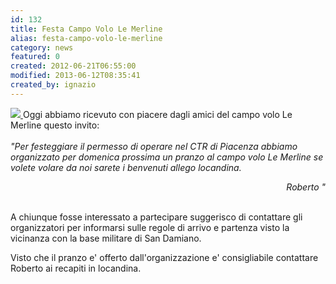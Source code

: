 ```yaml
---
id: 132
title: Festa Campo Volo Le Merline
alias: festa-campo-volo-le-merline
category: news
featured: 0
created: 2012-06-21T06:55:00
modified: 2013-06-12T08:35:41
created_by: ignazio
---
```

<p style="text-align: left;">
 <a href="images/stories/lemerlinevolo.2012.pdf">
  <img border="0" class="baiaimgleft" src="../images/stories/lemerlinevolo.2012.jpg"/>
 </a>
 Oggi abbiamo ricevuto con piacere dagli amici del campo volo Le Merline questo invito:
 <br/>
 <em>
  <br/>
  "Per festeggiare il permesso di operare nel CTR di Piacenza abbiamo organizzato per domenica prossima un pranzo al campo volo Le Merline se volete volare da noi sarete i benvenuti allego locandina.
  <br/>
 </em>
</p>
<div style="text-align: right;">
 <em>
  Roberto "
 </em>
</div>
<p>
 <br/>
 A chiunque fosse interessato a partecipare suggerisco di contattare gli organizzatori per informarsi sulle regole di arrivo e partenza visto la vicinanza con la base militare di San Damiano.
</p>
<p>
</p>
<p style="text-align: left; ">
 Visto che il pranzo e' offerto dall'organizzazione e' consigliabile contattare Roberto ai recapiti in locandina.
</p>
